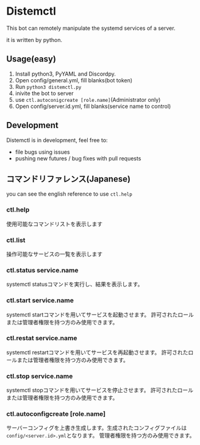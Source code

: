 # Distemctl

This bot can remotely manipulate the systemd services of a server.

it is written by python.

## Usage(easy)

1. Install python3, PyYAML and Discordpy.
2. Open config/general.yml, fill blanks(bot token)
3. Run `python3 distemctl.py`
4. inivite the bot to server
5. use `ctl.autoconigcreate [role.name]`(Administrator only)
6. Open config/server.id.yml, fill blanks(service name to control)

## Development

Distemctl is in development, feel free to:

* file bugs using issues
* pushing new futures / bug fixes with pull requests

## コマンドリファレンス(Japanese)

you can see the english reference to use `ctl.help`

### ctl.help

使用可能なコマンドリストを表示します

### ctl.list

操作可能なサービスの一覧を表示します

### ctl.status service.name

systemctl statusコマンドを実行し、結果を表示します。

### ctl.start service.name

systemctl startコマンドを用いてサービスを起動させます。
許可されたロールまたは管理者権限を持つ方のみ使用できます。

### ctl.restat service.name

systemctl restartコマンドを用いてサービスを再起動させます。
許可されたロールまたは管理者権限を持つ方のみ使用できます。

### ctl.stop service.name

systemctl stopコマンドを用いてサービスを停止させます。
許可されたロールまたは管理者権限を持つ方のみ使用できます。

### ctl.autoconfigcreate [role.name]

サーバーコンフィグを上書き生成します。生成されたコンフィグファイルは`config/<server.id>.yml`となります。
管理者権限を持つ方のみ使用できます。